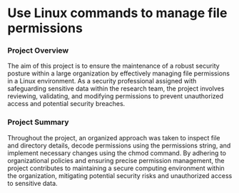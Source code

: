 # Use Linux commands to manage file permissions
<h3>Project Overview </h3>
<p> The aim of this project is to ensure the maintenance of a robust security posture within a large organization by effectively managing file permissions in a Linux environment. As a security professional assigned with safeguarding sensitive data within the research team, the project involves reviewing, validating, and modifying permissions to prevent unauthorized access and potential security breaches.</p>
<h3>Project Summary </h3>
<p> Throughout the project, an organized approach was taken to inspect file and directory details, decode permissions using the permissions string, and implement necessary changes using the chmod command. By adhering to organizational policies and ensuring precise permission management, the project contributes to maintaining a secure computing environment within the organization, mitigating potential security risks and unauthorized access to sensitive data.</p>
